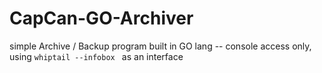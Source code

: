 # CapCan-GO-Archiver
simple Archive / Backup program built in GO lang -- console access only, using `whiptail --infobox ` as an interface
